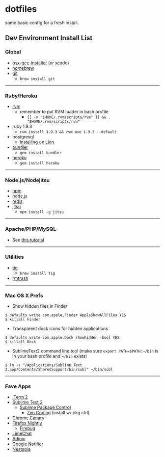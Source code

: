 # dotfiles

some basic config for a fresh install.

## Dev Environment Install List

### Global

  * [osx-gcc-installer](https://github.com/kennethreitz/osx-gcc-installer) (or xcode)
  * [homebrew](https://github.com/mxcl/homebrew/wiki/installation)
  * [git](http://git-scm.com/)
    * `brew install git`

---

### Ruby/Heroku

  * [rvm](https://rvm.beginrescueend.com/rvm/install/)
    * remember to put RVM loader in bash profile
      * `[[ -s "$HOME/.rvm/scripts/rvm" ]] && . "$HOME/.rvm/scripts/rvm"`
  * ruby 1.9.3
    * `rvm install 1.9.3 && rvm use 1.9.3 --default`
  * postgresql
    * [Installing on Lion](http://nextmarvel.net/blog/2011/09/brew-install-postgresql-on-os-x-lion/)
  * [bundler](http://gembundler.com/)
    * `gem install bundler`
  * [heroku](https://github.com/heroku/heroku)
    * `gem install heroku`

---

### Node.js/Nodejitsu

  * [npm](http://npmjs.org/)
  * [node.js](https://github.com/joyent/node/wiki/Installation)
  * [redis](http://redis.io/download)
  * [jitsu](https://github.com/nodejitsu/handbook)
    * `npm install -g jitsu`

---

### Apache/PHP/MySQL

  * See [this tutorial](http://ratvars.com/operating-systems/mac/how-to-install-apache-php-and-mysql-stack-on-macos-lion/)

---

### Utilities

  * [tig](http://jonas.nitro.dk/tig/)
    * `brew install tig`
  * [rmtrash](http://www.nightproductions.net/cli.htm)

---

### Mac OS X Prefs

  * Show hidden files in Finder

```
$ defaults write com.apple.Finder AppleShowAllFiles YES
$ killall Finder
```

  * Transparent dock icons for hidden applications

```
$ defaults write com.apple.Dock showhidden -bool YES
$ killall Dock
```

  * SublimeText2 command line tool (make sure `export PATH=$PATH:~/bin` is in your bash profile and `~/bin` exists)

```
$ ln -s "/Applications/Sublime Text 2.app/Contents/SharedSupport/bin/subl" ~/bin/subl
```

---

### Fave Apps

  * [iTerm 2](http://www.iterm2.com/)
  * [Sublime Text 2](http://www.sublimetext.com/2)
    * [Sublime Package Control](http://wbond.net/sublime_packages/package_control)
      * [Zen Coding](http://code.google.com/p/zen-coding/) (install w/ pkg ctrl)
  * [Chrome Canary](https://tools.google.com/dlpage/chromesxs/)
  * [Firefox Nightly](http://nightly.mozilla.org/)
    * [Firebug](http://getfirebug.com/)
  * [LimeChat](http://limechat.net/mac/)
  * [Adium](http://adium.im/)
  * [Google Notifier](http://toolbar.google.com/gmail-helper/notifier_mac.html)
  * [Nestopia](http://nestopia.sourceforge.net/)
